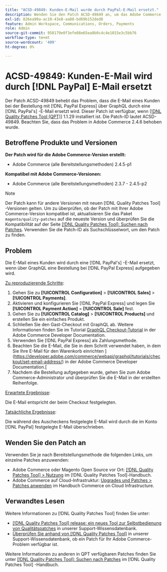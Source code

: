 ```yaml
---
title: "ACSD-49849: Kunden-E-Mail wurde durch PayPal-E-Mail ersetzt."
description: Wenden Sie den Patch ACSD-49849 an, um das Adobe Commerce-Problem zu beheben, bei dem die E-Mail des Kunden bei der Bestellung mit PayPal Express über GraphQL durch PayPal-E-Mails ersetzt wurde.
exl-id: 826ea90a-ac10-43e8-aa88-bd69b152ded8
feature: Admin Workspace, Communications, Orders, Payments
role: Admin
source-git-commit: 958179e0f3efe08e65ea8b0c4c4e1015e3c5bb76
workflow-type: tm+mt
source-wordcount: '409'
ht-degree: 0%

---
```


# ACSD-49849: Kunden-E-Mail wird durch [!DNL PayPal] E-Mail ersetzt

Der Patch ACSD-49849 behebt das Problem, dass die E-Mail eines Kunden bei der Bestellung mit [!DNL PayPal Express] über GraphQL durch eine [!DNL PayPal's] -E-Mail ersetzt wird. Dieser Patch ist verfügbar, wenn [[!DNL Quality Patches Tool (QPT)]](/help/announcements/adobe-commerce-announcements/magento-quality-patches-released-new-tool-to-self-serve-quality-patches.md) 1.1.29 installiert ist. Die Patch-ID lautet ACSD-49849. Beachten Sie, dass das Problem in Adobe Commerce 2.4.6 behoben wurde.

## Betroffene Produkte und Versionen

**Der Patch wird für die Adobe Commerce-Version erstellt:**

* Adobe Commerce (alle Bereitstellungsmethoden) 2.4.5-p1

**Kompatibel mit Adobe Commerce-Versionen:**

* Adobe Commerce (alle Bereitstellungsmethoden) 2.3.7 - 2.4.5-p2

>[!NOTE]
>
>Der Patch kann für andere Versionen mit neuen [!DNL Quality Patches Tool] -Versionen gelten. Um zu überprüfen, ob der Patch mit Ihrer Adobe Commerce-Version kompatibel ist, aktualisieren Sie das Paket `magento/quality-patches` auf die neueste Version und überprüfen Sie die Kompatibilität auf der Seite [[!DNL Quality Patches Tool]: Suchen nach Patches](https://experienceleague.adobe.com/tools/commerce-quality-patches/index.html). Verwenden Sie die Patch-ID als Suchschlüsselwort, um den Patch zu finden.

## Problem

Die E-Mail eines Kunden wird durch eine [!DNL PayPal's] -E-Mail ersetzt, wenn über GraphQL eine Bestellung bei [!DNL PayPal Express] aufgegeben wird.

<u>Zu reproduzierende Schritte</u>:

1. Gehen Sie zu **[!UICONTROL Configuration]** > **[!UICONTROL Sales]** > **[!UICONTROL Payments]**.
1. Aktivieren und konfigurieren Sie [!DNL PayPal Express] und legen Sie **[!UICONTROL Payment Action]** = **[!UICONTROL Sale]** fest.
1. Gehen Sie zu **[!UICONTROL Catalog]** > **[!UICONTROL Products]** und erstellen Sie ein einfaches Produkt.
1. Schließen Sie den Gast-Checkout mit GraphQL ab. Weitere Informationen finden Sie im Tutorial [GraphQL Checkout-Tutorial](https://developer.adobe.com/commerce/webapi/graphql/tutorials/checkout/) in der Adobe Commerce Developer Documentation.
1. Verwenden Sie [!DNL PayPal Express] als Zahlungsmethode.
1. Beachten Sie die E-Mail, die Sie in dem Schritt verwendet haben, in dem Sie Ihre E-Mail für den Warenkorb einrichten ](https://developer.adobe.com/commerce/webapi/graphql/tutorials/checkout/set-email-address/) in der Adobe Commerce Developer Documentation.[
1. Nachdem die Bestellung aufgegeben wurde, gehen Sie zum Adobe Commerce-Administrator und überprüfen Sie die E-Mail in der erstellten Reihenfolge.

<u>Erwartete Ergebnisse</u>:

Die E-Mail entspricht der beim Checkout festgelegten.

<u>Tatsächliche Ergebnisse</u>:

Die während des Auscheckens festgelegte E-Mail wird durch die im Konto [!DNL PayPal] festgelegte E-Mail überschrieben.

## Wenden Sie den Patch an

Verwenden Sie je nach Bereitstellungsmethode die folgenden Links, um einzelne Patches anzuwenden:

* Adobe Commerce oder Magento Open Source vor Ort: [[!DNL Quality Patches Tool] > Nutzung](https://experienceleague.adobe.com/docs/commerce-operations/tools/quality-patches-tool/usage.html) im [!DNL Quality Patches Tool]-Handbuch.
* Adobe Commerce auf Cloud-Infrastruktur: [Upgrades und Patches > Patches anwenden](https://experienceleague.adobe.com/docs/commerce-cloud-service/user-guide/develop/upgrade/apply-patches.html) im Handbuch Commerce on Cloud Infrastructure.

## Verwandtes Lesen

Weitere Informationen zu [!DNL Quality Patches Tool] finden Sie unter:

* [[!DNL Quality Patches Tool] release: ein neues Tool zur Selbstbedienung von Qualitätspatches](/help/announcements/adobe-commerce-announcements/magento-quality-patches-released-new-tool-to-self-serve-quality-patches.md) in unserer Support-Wissensdatenbank.
* [Überprüfen Sie anhand von  [!DNL Quality Patches Tool]](/help/support-tools/patches-available-in-qpt-tool/check-patch-for-magento-issue-with-magento-quality-patches.md) in unserer Support-Wissensdatenbank, ob ein Patch für Ihr Adobe Commerce-Problem verfügbar ist.

Weitere Informationen zu anderen in QPT verfügbaren Patches finden Sie unter [[!DNL Quality Patches Tool]: Suchen nach Patches](https://experienceleague.adobe.com/tools/commerce-quality-patches/index.html) im [!DNL Quality Patches Tool] -Handbuch.
